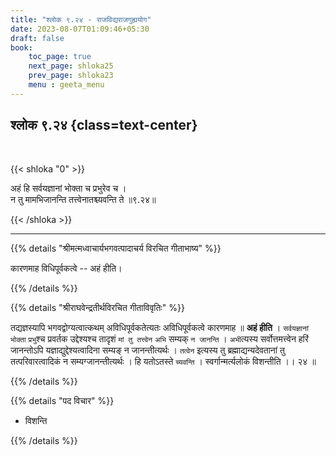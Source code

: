 ```yaml
---
title: "श्लोक ९.२४ - राजविद्यराजगुह्ययोग"
date: 2023-08-07T01:09:46+05:30
draft: false
book:
    toc_page: true
    next_page: shloka25
    prev_page: shloka23
    menu : geeta_menu
---
```




## श्लोक ९.२४ {class=text-center}

<br/>

{{< shloka  "0"  >}}

अहं हि सर्वयज्ञानां भोक्ता च प्रभुरेव च ।   
न तु मामभिजानन्ति तत्त्वेनातश्च्यवन्ति ते ॥९.२४॥

{{< /shloka >}}

---


{{% details "श्रीमत्मध्वाचार्यभगवत्पादाचर्य विरचित  गीताभाष्य" %}}

कारणमाह विधिपूर्वकत्वे -- अहं हीति।

{{% /details %}}



{{% details "श्रीराघवेन्द्रतीर्थविरचित गीताविवृतिः" %}}

तद्यज्ञस्यापि भगवद्वोग्यत्वात्कथम् 
अविधिपूर्वकतेत्यतः अविधिपूर्वकत्वे
कारणमाह ॥ **अहं हीति** । `सर्वयज्ञानां` `भोक्ता` 
`प्रभु`श्च प्रवर्तक उद्देश्यश्च तादृशं 
`मां तु तत्त्वेन` `अभि` सम्यक्‌ `न जानन्ति` । 
`अभी`त्यस्य सर्वोत्तमत्त्वेन हरिं जानन्तोऽपि 
यज्ञाद्युद्देश्यत्वादिना सम्यङ्‌ न जानन्तीत्यर्थः । 
`तत्वेन` इत्यस्य तु ब्रह्माद्यन्यदेवतानां तु 
तत्परिवारत्वादिकं न सम्यग्जानन्तीत्यर्थः । 
हि यतोऽतस्ते `च्यवन्ति` ।
स्वर्गान्मर्त्यलोकं विशन्तीति ।। २४ ॥

{{% /details %}}



{{% details "पद विचार" %}}

- विशन्ति

{{% /details %}}
